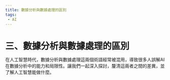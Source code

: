 ```yaml
---
title: 數據分析與數據處理的區別
tags: 
 - AI
---
```


# 三、數據分析與數據處理的區別
 
在人工智慧時代，數據分析與數據處理這兩個術語經常被混用，導致很多人誤解AI在數據分析中的能力和局限性。讓我們一起深入探討，釐清這兩者之間的差異，並了解人工智慧能做什麼。

<head>
<meta charset="UTF-8">
<meta name="viewport" content="width=device-width, initial-scale=1.0">
<meta http-equiv="X-UA-Compatible" content="ie=edge">
<title>Markmap</title>
<style>
* {
  margin: 0;
  padding: 0;
}
#mindmap {
  display: block;
  width: 100vw;
  height: 100vh;
}
</style>
<link rel="stylesheet" href="https://unpkg.com/katex@0.16.8/dist/katex.min.css"><link rel="stylesheet" href="https://unpkg.com/markmap-toolbar@0.17.0/dist/style.css">
</head>

<body>
<svg id="mindmap"></svg>
<script src="https://unpkg.com/d3@7.8.5/dist/d3.min.js"></script><script src="https://unpkg.com/markmap-view@0.17.0/dist/browser/index.js"></script><script>((getMarkmap) => {
          window.WebFontConfig = {
            custom: {
              families: [
                "KaTeX_AMS",
                "KaTeX_Caligraphic:n4,n7",
                "KaTeX_Fraktur:n4,n7",
                "KaTeX_Main:n4,n7,i4,i7",
                "KaTeX_Math:i4,i7",
                "KaTeX_Script",
                "KaTeX_SansSerif:n4,n7,i4",
                "KaTeX_Size1",
                "KaTeX_Size2",
                "KaTeX_Size3",
                "KaTeX_Size4",
                "KaTeX_Typewriter"
              ]
            },
            active: () => {
              getMarkmap().refreshHook.call();
            }
          };
        })(() => window.markmap)</script><script src="https://unpkg.com/webfontloader@1.6.28/webfontloader.js" defer></script><script src="https://unpkg.com/markmap-toolbar@0.17.0/dist/index.js"></script><script>(r => {
                setTimeout(r);
              })(() => {
  const {
    markmap,
    mm
  } = window;
  const {
    el
  } = markmap.Toolbar.create(mm);
  el.setAttribute('style', 'position:absolute;bottom:20px;right:20px');
  document.body.append(el);
})</script><script>((getMarkmap, getOptions, root2, jsonOptions) => {
              const markmap = getMarkmap();
              window.mm = markmap.Markmap.create(
                "svg#mindmap",
                (getOptions || markmap.deriveOptions)(jsonOptions),
                root2
              );
            })(() => window.markmap,null,{"content":"三、數據分析與數據處理的區別","children":[{"content":"數據處理 vs 數據分析","children":[],"payload":{"lines":"7,8"}},{"content":"AI的局限性","children":[],"payload":{"lines":"13,14"}},{"content":"數學AI vs 大型語言模型","children":[],"payload":{"lines":"19,20"}}],"payload":{"lines":"1,2"}},{})</script>
</body>



## 數據處理 vs 數據分析

數據處理就像是給數據做了一場大變身。你可以用指數函數 ( $e^{\alpha x}$ )、對數函數 ( $ln(x)$ )、正弦函數 ( $sin(\alpha x)$ ) 等對數據進行轉換，甚至也能用更複雜的模型函數來處理數據，這就是我們所說的數學運算或數學計算。想像一下，你有一堆書，數據處理就是把這些書按照類別整理好，放到書架上。

數據分析則進一步，涉及使用這些轉換過後的數據來找到最合適的數學模型，並從中提取有價值的信息。這就像是從書中讀出有用的知識和故事。數據分析需要用很多種數學函數來轉換數據，然後選擇最適合的那一個，甚至讓數據自己找到最佳的參數。

## AI的局限性

大家都覺得AI無所不能，但在數據分析方面，它其實還是個小白。現在的AI主要是基於機器學習所延伸的大型語言模型，雖然能處理和整理數據，但在進行複雜計算和深入分析時經常出錯。比如，讓AI計算簡單的數字加減乘除，結果經常錯得離譜。這是因為現有的AI在數據分析上，主要還是依賴於數據處理，無法真正理解數據的內在規律。

人類在大數據和人工智慧的發展過程中，為了瞭解數據特徵和規律，需要在分析方法和工具的幫助下看到數學結果，並使用這些結果進行驗算。即使數據特徵或規律非常複雜，最終的數學模型結果和誤差也需要顯示出來。如果只是用圖表顯示並獲得期刊肯定，就很容易變成黑盒子，讓我們無法真正理解數據的內在規律。

## 數學AI vs 大型語言模型

端到端技術的AI和數學AI是兩種不同的方法。端到端技術的分析方法，如機器學習，主要是通過大量數據訓練模型。這裡的模型是已經設定好的模型，然後導入數據後，訓練數據，讓數據可以找出最佳化的模型參數。例如2024年3月，馬斯克又一次出手，將自主研發的大型語言模型Grok開放原始碼，並允許商業使用和修改。裡頭有3140億參數混合專家模型Grok-1 的權重和架構。

而「數學AI」則是利用數學模型來理解和分析數據。這聽起來和openAI正在研發的AGI很像，甚至與Star Q將AI加入數學中的意味很像，但「數學AI」不是在推理數學，而是在為數據找出數據特徵或規律的數學模型。這個數學模型沒人知道，得用我們手邊的數據去尋找出來。

所以端到端技術的方法有時候會變成一個黑盒子，我們無法知道它是怎麼得出結果的。而數學AI則能提供透明的數學公式和模型，讓我們能夠清楚地了解數據的內在規律。這也是為什麼在數據分析中，數學AI更有價值。

這樣的觀點，同樣印證回數據分析過程中的一個重要步驟 - 建立數學模型。端到端技術是已經有模型在那，而數學AI則是數據建立它自己的數學模型。兩者同樣會經過模型的數據模擬，然後進行比對。比對的方法上也會大不相同。既然大數據和人工智慧如此依賴機率，那麼理論上比對的方法也要遵循機率論，所以數學AI採用機率論的強大數法則，而端到端技術中以機器學習為例則是準確率(Accurancy)。

總之，數據處理和數據分析是兩個不同的概念，他們都屬於數據分析過程，但分屬不同的步驟。AI在這兩者中能夠運行的方式也不同。數據處理是AI擅長的，但數據分析則需要更高的數學和統計知識。理解這些差異，才能更好地利用AI進行數據分析。希望大家能夠清楚地分辨數據處理和數據分析，並正確看待AI在其中的作用。

